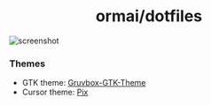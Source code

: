 <h1 align="center">ormai/dotfiles</h1>

![screenshot](images/three-screens-28_04_2023.png)

### Themes

- GTK theme: [Gruvbox-GTK-Theme](https://github.com/Fausto-Korpsvart/Gruvbox-GTK-Theme) 
- Cursor theme: [Pix](https://www.gnome-look.org/p/1354435/)
